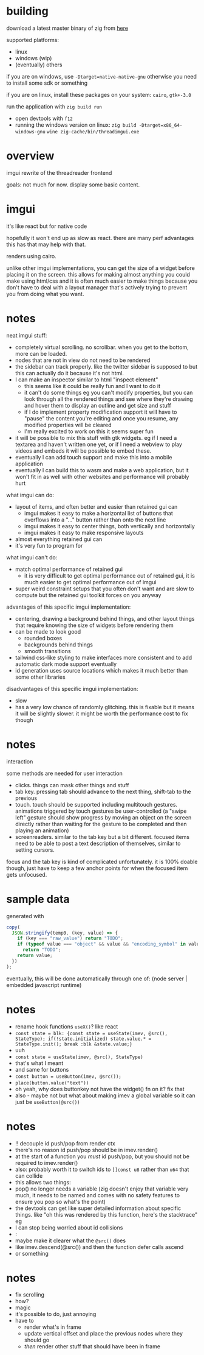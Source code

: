 # building

download a latest master binary of zig from [here](https://ziglang.org/download/)

supported platforms:

- linux
- windows (wip)
- (eventually) others

if you are on windows, use `-Dtarget=native-native-gnu` otherwise you need to install some sdk or something

if you are on linux, install these packages on your system: `cairo`, `gtk+-3.0`

run the application with `zig build run`

- open devtools with `f12`
- running the windows version on linux: `zig build -Dtarget=x86_64-windows-gnu` `wine zig-cache/bin/threadimgui.exe`

# overview

imgui rewrite of the threadreader frontend

goals: not much for now. display some basic content.

# imgui

it's like react but for native code

hopefully it won't end up as slow as react. there are many perf advantages this has that may help with that.

renders using cairo.

unlike other imgui implementations, you can get the size of a widget before placing it on the screen. this allows for making
almost anything you could make using html/css and it is often much easier to make things because you don't have to deal with
a layout manager that's actively trying to prevent you from doing what you want.

# notes

neat imgui stuff:

- completely virtual scrolling. no scrollbar. when you get to the bottom, more can be loaded.
- nodes that are not in view do not need to be rendered
- the sidebar can track properly. like the twitter sidebar is supposed to but this can actually do it because it's not html.
- I can make an inspector similar to html "inspect element"
  - this seems like it could be really fun and I want to do it
  - it can't do some things eg you can't modify properties, but you can look through all the rendered things and see where they're
    drawing and hover them to display an outline and get size and stuff
  - if I do implement property modification support it will have to "pause" the content you're editing and once you resume, any
    modified properties will be cleared
  - I'm really excited to work on this it seems super fun
- it will be possible to mix this stuff with gtk widgets. eg if I need a textarea and haven't written one yet, or if I need
  a webview to play videos and embeds it will be possible to embed these.
- eventually I can add touch support and make this into a mobile application
- eventually I can build this to wasm and make a web application, but it won't fit in as well with other websites and performance
  will probably hurt

what imgui can do:

- layout of items, and often better and easier than retained gui can
  - imgui makes it easy to make a horizontal list of buttons that overflows into a "…" button rather than onto the next line
  - imgui makes it easy to center things, both vertically and horizontally
  - imgui makes it easy to make responsive layouts
- almost everything retained gui can
- it's very fun to program for

what imgui can't do:

- match optimal performance of retained gui
  - it is very difficult to get optimal performance out of retained gui, it is much easier to get optimal performance out of imgui
- super weird constraint setups that you often don't want and are slow to compute but the retained gui toolkit forces on you anyway

advantages of this specific imgui implementation:

- centering, drawing a background behind things, and other layout things that require knowing the size of widgets before rendering them
- can be made to look good
  - rounded boxes
  - backgrounds behind things
  - smooth transitions
- tailwind css-like styling to make interfaces more consistent and to add automatic dark mode support eventually
- id generation uses source locations which makes it much better than some other libraries

disadvantages of this specific imgui implementation:

- slow
- has a very low chance of randomly glitching. this is fixable but it means it will be slightly slower. it might be worth the
  performance cost to fix though

# notes

interaction

some methods are needed for user interaction

- clicks. things can mask other things and stuff
- tab key. pressing tab should advance to the next thing, shift-tab to the previous
- touch. touch should be supported including multitouch gestures. animations triggered by touch gestures be user-controlled
  (a "swipe left" gesture should show progress by moving an object on the screen directly rather than waiting for the gesture
  to be completed and then playing an animation)
- screenreaders. similar to the tab key but a bit different. focused items need to be able to post a text description of
  themselves, similar to setting cursors.

focus and the tab key is kind of complicated unfortunately. it is 100% doable though, just have to keep a few anchor points for
when the focused item gets unfocused.

# sample data

generated with

```js
copy(
  JSON.stringify(temp0, (key, value) => {
    if (key === "raw_value") return "TODO";
    if (typeof value === "object" && value && "encoding_symbol" in value)
      return "TODO";
    return value;
  })
);
```

eventually, this will be done automatically through one of: (node server | embedded javascript runtime)

# notes

- rename hook functions `useX()`? like react
- `const state = blk: {const state = useState(imev, @src(), StateType); if(!state.initialized) state.value.* = StateType.init(); break :blk &state.value;}`
- uuh
- `const state = useState(imev, @src(), StateType)`
- that's what I meant
- and same for buttons
- `const button = useButton(imev, @src());`
- `place(button.value("text"))`
- oh yeah, why does buttonkey not have the widget() fn on it? fix that
- also - maybe not but what about making imev a global variable so it can just be `useButton(@src())`

# notes

- !! decouple id push/pop from render ctx
- there's no reason id push/pop should be in imev.render()
- at the start of a function you _must_ id push/pop, but you should not be required to imev.render()
- also: probably worth it to switch ids to `[]const u8` rather than `u64` that can collide
- this allows two things:
- pop() no longer needs a variable (zig doesn't enjoy that variable very much, it needs to be named and comes with no safety features to ensure you pop so what's the point)
- the devtools can get like super detailed information about specific things. like "oh this was rendered by this function, here's the stacktrace" eg
- I can stop being worried about id collisions
- :
- maybe make it clearer what the `@src()` does
- like imev.descend(@src()) and then the function defer calls ascend
- or something

# notes

- fix scrolling
- how?
- magic
- it's possible to do, just annoying
- have to
  - render what's in frame
  - update vertical offset and place the previous nodes where they should go
  - _then_ render other stuff that should have been in frame
